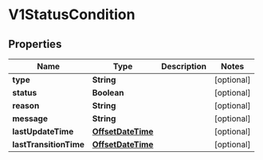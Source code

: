 
# V1StatusCondition

## Properties
Name | Type | Description | Notes
------------ | ------------- | ------------- | -------------
**type** | **String** |  |  [optional]
**status** | **Boolean** |  |  [optional]
**reason** | **String** |  |  [optional]
**message** | **String** |  |  [optional]
**lastUpdateTime** | [**OffsetDateTime**](OffsetDateTime.md) |  |  [optional]
**lastTransitionTime** | [**OffsetDateTime**](OffsetDateTime.md) |  |  [optional]



